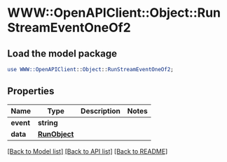 # WWW::OpenAPIClient::Object::RunStreamEventOneOf2

## Load the model package
```perl
use WWW::OpenAPIClient::Object::RunStreamEventOneOf2;
```

## Properties
Name | Type | Description | Notes
------------ | ------------- | ------------- | -------------
**event** | **string** |  | 
**data** | [**RunObject**](RunObject.md) |  | 

[[Back to Model list]](../README.md#documentation-for-models) [[Back to API list]](../README.md#documentation-for-api-endpoints) [[Back to README]](../README.md)


